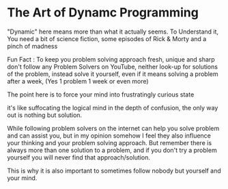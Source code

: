 # The Art of Dynamc Programming
"Dynamic" here means more than what it actually seems.
To Understand it, You need a bit of science fiction, some episodes of Rick & Morty and a pinch of madness


Fun Fact : To keep you problem solving approach fresh, unique and sharp don't follow any Problem Solvers on YouTube, neither look-up for solutions of the problem, instead solve it yourself, even if it means solving a problem after a week, (Yes 1 problem 1 week or even more)

The point here is to force your mind into frustratingly curious state

it's like suffocating the logical mind in the depth of confusion, the only way out is nothing but solution.


While following problem solvers on the internet can help you solve problem and can assist you, but in my opinion somehow I feel they also influence your thinking and your problem solving approach. But remember there is always more than one solution to a problem, and if you don't try a problem yourself you will never find that approach/solution.

This is why it is also important to sometimes follow nobody but yourself and your mind. 
